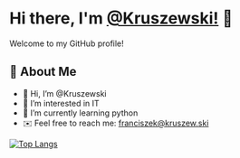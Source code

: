# Hi there, I'm [@Kruszewski!](https://github.com/Kruszewski) 👋

Welcome to my GitHub profile!

## 🚀 About Me
- 👋 Hi, I’m @Kruszewski
- 👀 I’m interested in IT
- 🌱 I’m currently learning python
- ✉️ Feel free to reach me: [franciszek@kruszew.ski](mailto:franciszek@kruszew.ski)

[![Top Langs](https://github-readme-stats.vercel.app/api/top-langs/?username=Kruszewski&layout=compact&theme=dark)](https://github.com/anuraghazra/github-readme-stats)

<!---
Kruszewski/Kruszewski is a ✨ special ✨ repository because its `README.md` (this file) appears on your GitHub profile.
You can click the Preview link to take a look at your changes.
--->
